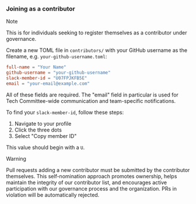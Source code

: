 ### Joining as a contributor

> [!NOTE]
> This is for individuals seeking to register themselves as a contributor under governance.

Create a new TOML file in `contributors/` with your GitHub username as the filename, e.g. `your-github-username.toml`:

```toml
full-name = "Your Name"
github-username = "your-github-username"
slack-member-id = "U07FPJKFB5E"
email = "your-email@example.com"
```

All of these fields are required. The "email" field in particular is used for Tech Committee-wide communication and team-specific notifications.

To find your `slack-member-id`, follow these steps:

1. Navigate to your profile
2. Click the three dots
3. Select "Copy member ID"

This value should begin with a `U`.

> [!WARNING]
> Pull requests adding a new contributor must be submitted by the contributor themselves. This self-nomination approach promotes ownership, helps maintain the integrity of our contributor list, and encourages active participation with our governance process and the organization. PRs in violation will be automatically rejected.
